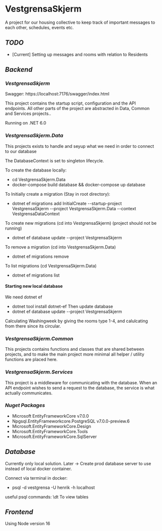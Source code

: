 # VestgrensaSkjerm

A project for our housing collective to keep track of important messages to each other, schedules, events etc.

## _TODO_

- [Current] Setting up messages and rooms with relation to Residents


## _Backend_

### _VestgrensaSkjerm_

Swagger: https://localhost:7176/swagger/index.html

This project contains the startup script, configuration and the API endpoints. All other parts of the project are abstracted in Data, Common and Services projects..

Running on .NET 6.0

### _VestgrensaSkjerm.Data_

This projects exists to handle and seyup what we need in order to connect to our database

The DatabaseContext is set to singleton lifecycle.

To create the database locally:

- cd VestgrensaSkjerm.Data
- docker-compose build database && docker-compose up database

To Initially create a migration (Stay in root directory):

- dotnet ef migrations add InitialCreate --startup-project VestgrensaSkjerm --project VestgrensaSkjerm.Data --context VestgrensaDataContext

To create new migrations (cd into VestgrensaSkjerm) (project should not be running)

- dotnet ef database update --project VestgrensaSkjerm

To remove a migration (cd into VestgrensaSkjerm.Data)

- dotnet ef migrations remove

To list migrations (cd VestgrensaSkjerm.Data)

- dotnet ef migrations list

#### Starting new local database

We need dotnet ef

- dotnet tool install dotnet-ef
  Then update database
- dotnet ef database update --project VestgrensaSkjerm


Calculating Washingweek by giving the rooms type 1-4, and calulcating from there since its circular.

### _VestgrensaSkjerm.Common_

This projects contains functions and classes that are shared between projects, and to make the main project more minimal all helper / utility functions are placed here.

### _VestgrensaSkjerm.Services_

This project is a middleware for communicating with the database. When an API endpoint wishes to send a request to the database, the service is what actually communicates.

### _Nuget Packages_

- Microsoft EntityFrameworkCore v7.0.0
- Npgsql.EntityFrameworkcore.PostgreSQL v7.0.0-preview.6
- Microsoft.EntityFrameworkCore.Design
- Microsoft.EntityFrameworkCore.Tools
- Microsoft.EntityFrameworkCore.SqlServer

## _Database_

Currently only local solution.
Later -> Create prod database server to use instead of local docker container.

Connect via terminal in docker:
- psql -d vestgrensa -U henrik -h localhost


useful psql commands: \dt To view tables


## _Frontend_

Using Node version 16
